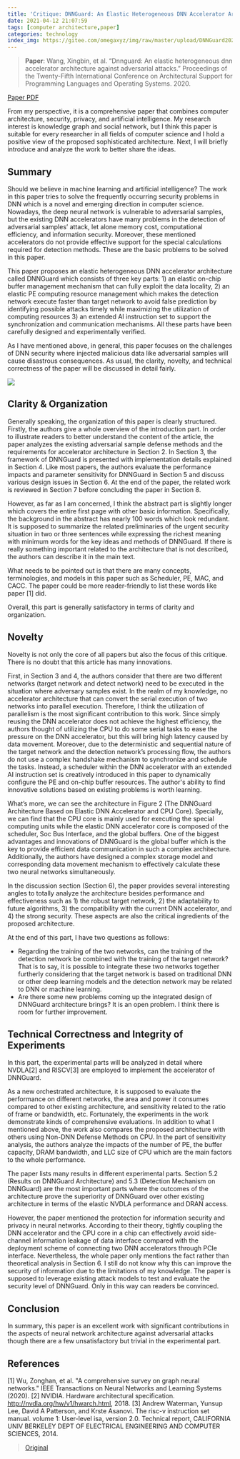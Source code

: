 ```yaml
---
title: 'Critique: DNNGuard: An Elastic Heterogeneous DNN Accelerator Architecture against Adversarial Attacks'
date: 2021-04-12 21:07:59
tags: [computer architecture,paper]
categories: technology
index_img: https://gitee.com/omegaxyz/img/raw/master/upload/DNNGuard202104122126.jpeg
---
```



>**Paper**: Wang, Xingbin, et al. “Dnnguard: An elastic heterogeneous dnn accelerator architecture against adversarial attacks.” Proceedings of the Twenty-Fifth International Conference on Architectural Support for Programming Languages and Operating Systems. 2020.

[Paper PDF](https://dl.acm.org/doi/abs/10.1145/3373376.3378532)

From my perspective, it is a comprehensive paper that combines computer architecture, security, privacy, and artificial intelligence. My research interest is knowledge graph and social network, but I think this paper is suitable for every researcher in all fields of computer science and I hold a positive view of the proposed sophisticated architecture. Next, I will briefly introduce and analyze the work to better share the ideas.

## Summary

Should we believe in machine learning and artificial intelligence? The work in this paper tries to solve the frequently occurring security problems in DNN which is a novel and emerging direction in computer science. Nowadays, the deep neural network is vulnerable to adversarial samples, but the existing DNN accelerators have many problems in the detection of adversarial samples’ attack, let alone memory cost, computational efficiency, and information security. Moreover, these mentioned accelerators do not provide effective support for the special calculations required for detection methods. These are the basic problems to be solved in this paper.

This paper proposes an elastic heterogeneous DNN accelerator architecture called DNNGuard which consists of three key parts: 1) an elastic on-chip buffer management mechanism that can fully exploit the data locality, 2) an elastic PE computing resource management which makes the detection network execute faster than target network to avoid false prediction by identifying possible attacks timely while maximizing the utilization of computing resources 3) an extended AI instruction set to support the synchronization and communication mechanisms. All these parts have been carefully designed and experimentally verified.

As I have mentioned above, in general, this paper focuses on the challenges of DNN security where injected malicious data like adversarial samples will cause disastrous consequences. As usual, the clarity, novelty, and technical correctness of the paper will be discussed in detail fairly.

![](https://gitee.com/omegaxyz/img/raw/master/upload/DNNGuard202104122126.jpeg)

## Clarity & Organization

Generally speaking, the organization of this paper is clearly structured. Firstly, the authors give a whole overview of the introduction part. In order to illustrate readers to better understand the content of the article, the paper analyzes the existing adversarial sample defense methods and the requirements for accelerator architecture in Section 2. In Section 3, the framework of DNNGuard is presented with implementation details explained in Section 4. Like most papers, the authors evaluate the performance impacts and parameter sensitivity for DNNGuard in Section 5 and discuss various design issues in Section 6. At the end of the paper, the related work is reviewed in Section 7 before concluding the paper in Section 8. 


However, as far as I am concerned, I think the abstract part is slightly longer which covers the entire first page with other basic information. Specifically, the background in the abstract has nearly 100 words which look redundant. It is supposed to summarize the related preliminaries of the urgent security situation in two or three sentences while expressing the richest meaning with minimum words for the key ideas and methods of DNNGuard. If there is really something important related to the architecture that is not described, the authors can describe it in the main text.

What needs to be pointed out is that there are many concepts, terminologies, and models in this paper such as Scheduler, PE, MAC, and CACC. The paper could be more reader-friendly to list these words like paper [1] did. 

Overall, this part is generally satisfactory in terms of clarity and organization.

## Novelty

Novelty is not only the core of all papers but also the focus of this critique. There is no doubt that this article has many innovations. 

First, in Section 3 and 4, the authors consider that there are two different networks (target network and detect network) need to be executed in the situation where adversary samples exist. In the realm of my knowledge, no accelerator architecture that can convert the serial execution of two networks into parallel execution. Therefore, I think the utilization of parallelism is the most significant contribution to this work. Since simply reusing the DNN accelerator does not achieve the highest efficiency, the authors thought of utilizing the CPU to do some serial tasks to ease the pressure on the DNN accelerator, but this will bring high latency caused by data movement. Moreover, due to the deterministic and sequential nature of the target network and the detection network’s processing flow, the authors do not use a complex handshake mechanism to synchronize and schedule the tasks. Instead, a scheduler within the DNN accelerator with an extended AI instruction set is creatively introduced in this paper to dynamically configure the PE and on-chip buffer resources. The author's ability to find innovative solutions based on existing problems is worth learning. 

What’s more, we can see the architecture in Figure 2 (The DNNGuard Architecture Based on Elastic DNN Accelerator and CPU Core). Specially, we can find that the CPU core is mainly used for executing the special computing units while the elastic DNN accelerator core is composed of the scheduler, Soc Bus Interface, and the global buffers. One of the biggest advantages and innovations of DNNGuard is the global buffer which is the key to provide efficient data communication in such a complex architecture. Additionally, the authors have designed a complex storage model and corresponding data movement mechanism to effectively calculate these two neural networks simultaneously.

In the discussion section (Section 6), the paper provides several interesting angles to totally analyze the architecture besides performance and effectiveness such as 1) the robust target network, 2) the adaptability to future algorithms, 3) the compatibility with the current DNN accelerator, and 4) the strong security. These aspects are also the critical ingredients of the proposed architecture.

At the end of this part, I have two questions as follows:
- Regarding the training of the two networks, can the training of the detection network be combined with the training of the target network? That is to say, it is possible to integrate these two networks together furtherly considering that the target network is based on traditional DNN or other deep learning models and the detection network may be related to DNN or machine learning. 
- Are there some new problems coming up the integrated design of DNNGuard architecture brings? It is an open problem. I think there is room for further improvement.

## Technical Correctness and Integrity of Experiments

In this part, the experimental parts will be analyzed in detail where NVDLA[2] and RISCV[3] are employed to implement the accelerator of DNNGuard. 

As a new orchestrated architecture, it is supposed to evaluate the performance on different networks, the area and power it consumes compared to other existing architecture, and sensitivity related to the ratio of frame or bandwidth, etc. Fortunately, the experiments in the work demonstrate kinds of comprehensive evaluations. In addition to what I mentioned above, the work also compares the proposed architecture with others using Non-DNN Defense Methods on CPU. In the part of sensitivity analysis, the authors analyze the impacts of the number of PE, the buffer capacity, DRAM bandwidth, and LLC size of CPU which are the main factors to the whole performance.

The paper lists many results in different experimental parts. Section 5.2 (Results on DNNGuard Architecture) and 5.3 (Detection Mechanism on DNNGuard) are the most important parts where the outcomes of the architecture prove the superiority of DNNGuard over other existing architecture in terms of the elastic NVDLA performance and DRAN access.

However, the paper mentioned the protection for information security and privacy in neural networks. According to their theory, tightly coupling the DNN accelerator and the CPU core in a chip can effectively avoid side-channel information leakage of data interface compared with the deployment scheme of connecting two DNN accelerators through PCIe interface. Nevertheless, the whole paper only mentions the fact rather than theoretical analysis in Section 6. I still do not know why this can improve the security of information due to the limitations of my knowledge. The paper is supposed to leverage existing attack models to test and evaluate the security level of DNNGuard. Only in this way can readers be convinced.

## Conclusion

In summary, this paper is an excellent work with significant contributions in the aspects of neural network architecture against adversarial attacks though there are a few unsatisfactory but trivial in the experimental part. 


## References

[1] Wu, Zonghan, et al. "A comprehensive survey on graph neural networks." IEEE Transactions on Neural Networks and Learning Systems (2020).
[2] NVIDIA. Hardware architectural specification. http://nvdla.org/hw/v1/hwarch.html, 2018.
[3] Andrew Waterman, Yunsup Lee, David A Patterson, and Krste Asanovi. The risc-v instruction set manual. volume 1: User-level isa, version 2.0. Technical report, CALIFORNIA UNIV BERKELEY DEPT OF ELECTRICAL ENGINEERING AND COMPUTER SCIENCES, 2014.


> [Original](https://www.omegaxyz.com/2021/03/31/dnn-guard/) 

